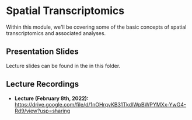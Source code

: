 # Spatial Transcriptomics
Within this module, we'll be covering some of the basic concepts of spatial transcriptomics and associated analyses.

## Presentation Slides
Lecture slides can be found in the in this folder.
## Lecture Recordings

* **Lecture (February 8th, 2022):** https://drive.google.com/file/d/1nOHrqvKB31TkdlWpBWPYMXx-YwG4-Rd9/view?usp=sharing
